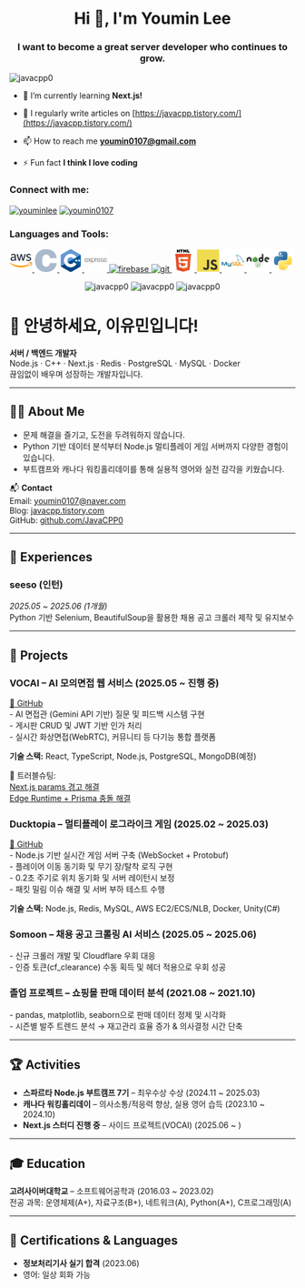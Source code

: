<h1 align="center">Hi 👋, I'm Youmin Lee</h1>
<h3 align="center">I want to become a great server developer who continues to grow.</h3>

<p align="left"> <img src="https://komarev.com/ghpvc/?username=javacpp0&label=Profile%20views&color=0e75b6&style=flat" alt="javacpp0" /> </p>

- 🌱 I’m currently learning **Next.js!**

- 📝 I regularly write articles on [https://javacpp.tistory.com/](https://javacpp.tistory.com/)

- 📫 How to reach me **youmin0107@gmail.com**

- ⚡ Fun fact **I think I love coding**

<h3 align="left">Connect with me:</h3>
<p align="left">
<a href="https://www.linkedin.com/in/youmin-lee-6bb372296/" target="blank"><img align="center" src="https://raw.githubusercontent.com/rahuldkjain/github-profile-readme-generator/master/src/images/icons/Social/linked-in-alt.svg" alt="youminlee" height="30" width="40" /></a>
<a href="https://instagram.com/youmin0107" target="blank"><img align="center" src="https://raw.githubusercontent.com/rahuldkjain/github-profile-readme-generator/master/src/images/icons/Social/instagram.svg" alt="youmin0107" height="30" width="40" /></a>
</p>

<h3 align="left">Languages and Tools:</h3>
<p align="left"> <a href="https://aws.amazon.com" target="_blank" rel="noreferrer"> <img src="https://raw.githubusercontent.com/devicons/devicon/master/icons/amazonwebservices/amazonwebservices-original-wordmark.svg" alt="aws" width="40" height="40"/> </a> <a href="https://www.cprogramming.com/" target="_blank" rel="noreferrer"> <img src="https://raw.githubusercontent.com/devicons/devicon/master/icons/c/c-original.svg" alt="c" width="40" height="40"/> </a> <a href="https://www.w3schools.com/cpp/" target="_blank" rel="noreferrer"> <img src="https://raw.githubusercontent.com/devicons/devicon/master/icons/cplusplus/cplusplus-original.svg" alt="cplusplus" width="40" height="40"/> </a> <a href="https://expressjs.com" target="_blank" rel="noreferrer"> <img src="https://raw.githubusercontent.com/devicons/devicon/master/icons/express/express-original-wordmark.svg" alt="express" width="40" height="40"/> </a> <a href="https://firebase.google.com/" target="_blank" rel="noreferrer"> <img src="https://www.vectorlogo.zone/logos/firebase/firebase-icon.svg" alt="firebase" width="40" height="40"/> </a> <a href="https://git-scm.com/" target="_blank" rel="noreferrer"> <img src="https://www.vectorlogo.zone/logos/git-scm/git-scm-icon.svg" alt="git" width="40" height="40"/> </a> <a href="https://www.w3.org/html/" target="_blank" rel="noreferrer"> <img src="https://raw.githubusercontent.com/devicons/devicon/master/icons/html5/html5-original-wordmark.svg" alt="html5" width="40" height="40"/> </a> <a href="https://developer.mozilla.org/en-US/docs/Web/JavaScript" target="_blank" rel="noreferrer"> <img src="https://raw.githubusercontent.com/devicons/devicon/master/icons/javascript/javascript-original.svg" alt="javascript" width="40" height="40"/> </a> <a href="https://www.mysql.com/" target="_blank" rel="noreferrer"> <img src="https://raw.githubusercontent.com/devicons/devicon/master/icons/mysql/mysql-original-wordmark.svg" alt="mysql" width="40" height="40"/> </a> <a href="https://nodejs.org" target="_blank" rel="noreferrer"> <img src="https://raw.githubusercontent.com/devicons/devicon/master/icons/nodejs/nodejs-original-wordmark.svg" alt="nodejs" width="40" height="40"/> </a> <a href="https://www.python.org" target="_blank" rel="noreferrer"> <img src="https://raw.githubusercontent.com/devicons/devicon/master/icons/python/python-original.svg" alt="python" width="40" height="40"/> </a> </p>


<p align="center">
<img height="50%" width="auto" src="https://github-readme-stats.vercel.app/api/top-langs?username=javacpp0&show_icons=true&count_private=true&theme=darcula&hide_border=true&hide=issues,contribs&bg_color=00000000" alt="javacpp0" />
<img height="50%" width="auto" src="https://github-readme-stats.vercel.app/api?username=javacpp0&show_icons=true&locale=en&layout=compact&hide_border=true&theme=darcula&bg_color=00000000&langs_count=6&hide=jupyter%20notebook,tex,css,php&exclude_repo=Pacman-AI" alt="javacpp0" />
<img height="50%" width="auto" src="https://github-readme-streak-stats.herokuapp.com/?user=javacpp0&theme=darcula&hide_border=true&background=FFFFFF00" alt="javacpp0" />

</p>

<h1>👋 안녕하세요, 이유민입니다!</h1>
<p><strong>서버 / 백엔드 개발자</strong><br>
Node.js · C++ · Next.js · Redis · PostgreSQL · MySQL · Docker<br>
끊임없이 배우며 성장하는 개발자입니다.</p>

<hr>

<h2>🧑‍💻 About Me</h2>
<ul>
  <li>문제 해결을 즐기고, 도전을 두려워하지 않습니다.</li>
  <li>Python 기반 데이터 분석부터 Node.js 멀티플레이 게임 서버까지 다양한 경험이 있습니다.</li>
  <li>부트캠프와 캐나다 워킹홀리데이를 통해 실용적 영어와 실전 감각을 키웠습니다.</li>
</ul>
<p>
📬 <strong>Contact</strong><br>
Email: <a href="mailto:youmin0107@naver.com">youmin0107@naver.com</a><br>
Blog: <a href="https://javacpp.tistory.com" target="_blank">javacpp.tistory.com</a><br>
GitHub: <a href="https://github.com/JavaCPP0" target="_blank">github.com/JavaCPP0</a>
</p>

<hr>

<h2>💼 Experiences</h2>
<h3>seeso (인턴)</h3>
<p><em>2025.05 ~ 2025.06 (1개월)</em><br>
Python 기반 Selenium, BeautifulSoup을 활용한 채용 공고 크롤러 제작 및 유지보수</p>

<hr>

<h2>🧪 Projects</h2>

<h3>VOCAI – AI 모의면접 웹 서비스 (2025.05 ~ 진행 중)</h3>
<p>
<a href="https://github.com/team-VOCAI/vocai-app/tree/dev" target="_blank">🔗 GitHub</a><br>
- AI 면접관 (Gemini API 기반) 질문 및 피드백 시스템 구현<br>
- 게시판 CRUD 및 JWT 기반 인가 처리<br>
- 실시간 화상면접(WebRTC), 커뮤니티 등 다기능 통합 플랫폼
</p>
<p><strong>기술 스택:</strong> React, TypeScript, Node.js, PostgreSQL, MongoDB(예정)</p>
<p>
📌 트러블슈팅:<br>
<a href="https://javacpp.tistory.com/151" target="_blank">Next.js params 경고 해결</a><br>
<a href="https://javacpp.tistory.com/155" target="_blank">Edge Runtime + Prisma 충돌 해결</a>
</p>

<h3>Ducktopia – 멀티플레이 로그라이크 게임 (2025.02 ~ 2025.03)</h3>
<p>
<a href="https://github.com/kms5064/DUCKTOPIA" target="_blank">🔗 GitHub</a><br>
- Node.js 기반 실시간 게임 서버 구축 (WebSocket + Protobuf)<br>
- 플레이어 이동 동기화 및 무기 장/탈착 로직 구현<br>
- 0.2초 주기로 위치 동기화 및 서버 레이턴시 보정<br>
- 패킷 밀림 이슈 해결 및 서버 부하 테스트 수행
</p>
<p><strong>기술 스택:</strong> Node.js, Redis, MySQL, AWS EC2/ECS/NLB, Docker, Unity(C#)</p>

<h3>Somoon – 채용 공고 크롤링 AI 서비스 (2025.05 ~ 2025.06)</h3>
<p>- 신규 크롤러 개발 및 Cloudflare 우회 대응<br>
- 인증 토큰(cf_clearance) 수동 획득 및 헤더 적용으로 우회 성공</p>

<h3>졸업 프로젝트 – 쇼핑몰 판매 데이터 분석 (2021.08 ~ 2021.10)</h3>
<p>
- pandas, matplotlib, seaborn으로 판매 데이터 정제 및 시각화<br>
- 시즌별 발주 트렌드 분석 → 재고관리 효율 증가 & 의사결정 시간 단축
</p>

<hr>

<h2>🏆 Activities</h2>
<ul>
  <li><strong>스파르타 Node.js 부트캠프 7기</strong> – 최우수상 수상 (2024.11 ~ 2025.03)</li>
  <li><strong>캐나다 워킹홀리데이</strong> – 의사소통/적응력 향상, 실용 영어 습득 (2023.10 ~ 2024.10)</li>
  <li><strong>Next.js 스터디 진행 중</strong> – 사이드 프로젝트(VOCAI) (2025.06 ~ )</li>
</ul>

<hr>

<h2>🎓 Education</h2>
<p><strong>고려사이버대학교</strong> – 소프트웨어공학과 (2016.03 ~ 2023.02)<br>
전공 과목: 운영체제(A+), 자료구조(B+), 네트워크(A), Python(A+), C프로그래밍(A)
</p>

<hr>

<h2>📜 Certifications & Languages</h2>
<ul>
  <li><strong>정보처리기사 실기 합격</strong> (2023.06)</li>
  <li>영어: 일상 회화 가능</li>
</ul>

